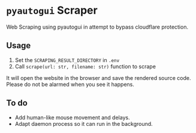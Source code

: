 # `pyautogui` Scraper
Web Scraping using pyautogui in attempt to bypass cloudflare protection.

## Usage
1. Set the `SCRAPING_RESULT_DIRECTORY` in `.env`
2. Call `scrape(url: str, filename: str)` function to scrape

It will open the website in the browser and save the rendered source code. Please do not be alarmed when you see it happens. 

## To do
- Add human-like mouse movement and delays.
- Adapt daemon process so it can run in the background.
